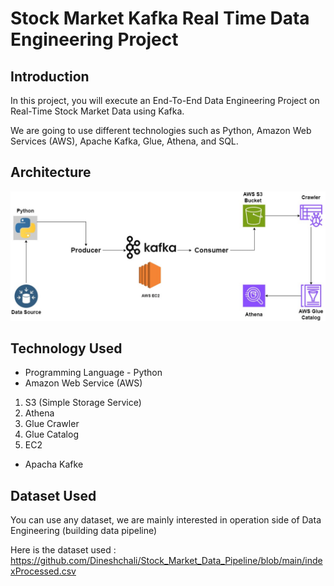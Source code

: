 # Stock Market Kafka Real Time Data Engineering Project

## Introduction 
In this project, you will execute an End-To-End Data Engineering Project on Real-Time Stock Market Data using Kafka.

We are going to use different technologies such as Python, Amazon Web Services (AWS), Apache Kafka, Glue, Athena, and SQL.

## Architecture 
<img src="Project_Architecture.jpg">

## Technology Used
- Programming Language - Python
- Amazon Web Service (AWS)
1. S3 (Simple Storage Service)
2. Athena
3. Glue Crawler
4. Glue Catalog
5. EC2
- Apacha Kafke

## Dataset Used
You can use any dataset, we are mainly interested in operation side of Data Engineering (building data pipeline) 

Here is the dataset used : https://github.com/Dineshchali/Stock_Market_Data_Pipeline/blob/main/indexProcessed.csv




